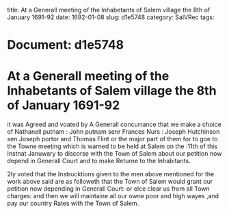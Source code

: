 title: At a Generall meeting of the Inhabetants of Salem village the 8th of January 1691-92
date: 1692-01-08
slug: d1e5748
category: SalVRec
tags: 




# Document: d1e5748


# At a Generall meeting of the Inhabetants of Salem village the 8th of January 1691-92 

it was Agreed and voated by A Generall concurrance that we make a choice of Nathanell putnam : John putnam senr Frances Nurs : Joseph Hutchinson sen Joseph portor and Thomas Flint or the major part of them for to goe to the Towne meeting which is warned to be held at Salem on the :11th of this Instnat Januwary to discorse with the Town of Salem about our petition now depend in Generall Court and to make Returne to the Inhabitants.

2ly voted that the Instrucktions given to the men above mentioned for the work above said are as followeth that the Town of Salem would grant our petition now depending in Generall Court: or elce clear us from all Town charges: and then we will maintaine all our owne poor and high wayes ,and pay our country Rates with the Town of Salem.

